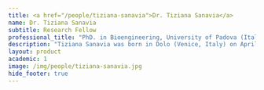 ```yaml
---
title: <a href="/people/tiziana-sanavia">Dr. Tiziana Sanavia</a>
name: Dr. Tiziana Sanavia
subtitle: Research Fellow
professional_title: "PhD. in Bioengineering, University of Padova (Italy), Postdoctoral Fellow (2016-2019), Assistant Professor, University of Turin, Italy"  # Joined professional titles
description: "Tiziana Sanavia was born in Dolo (Venice, Italy) on April 26th, 1984. She got a Bachelor Degree in Information technologies engineering at University of Padova in 2006, with a thesis in compartmental models, identification and parameter estimation, and a Master Degree in Bioengineering with summa cum laude at University of Padova in 2008, presenting the thesis \"Function-based discovery of temporal gene expression patterns in endothelial cells stimulated with insulin\". From 2009 and 2011 she attended the Ph.D. School on Information Engineering (Bioengineering) at University of Padova, achieving the PhD Degree in 2012 disserting the thesis \"Biomarker lists stability in genomic studies: analysis and improvement by prior biological knowledge integration into the learning process\". From January 2012 to March 2016 she was a post-doctoral fellow at the Department of Information Engineering at University of Padova and her research activity was focused on the integration of biological information in the analysis of high-throughput microarray and sequencing data. From April 2012 to March 2013 she was a visiting scholar at Computational Biology and Informatics Laboratory (prof. Christian J. Stoeckert Lab), Perelman School of Medicine at University of Pennsylvania (Philadelphia, USA), acquiring new expertise in sequencing data analysis (RNA-seq for gene expression, bisulfite sequencing and Chip-seq for epigenomic data) and focusing on studies of cellular development and differentiation of pancreatic cells. In 2014 she won a 2-year funding for a senior postdoctoral fellowship from the University of Padova with the research project “Integrative epigenomic and genomic computational methods for high-throughput sequencing data”. She is author/coauthor of 10 full papers on international peer reviewed journals and more than 20 scientific communications at international and national conferences. During her research activity, she achieved different honors and awards: study abroad scholarship awarded by \"Fondazione Aldo Gini\" in 2013; honourable mention for best performer (fourth place) in Systems Genetics Challenge (Dialogue for Reverse Engineering Assessments and Methods) at Columbia University (USA) in 2010; national award for best Master thesis in Bioengineering in 2008. Currently she is working at Park Lab as a Research Fellow in projects focusing on the analysis of whole-genome/exome sequencing datasets from cancer and neurological diseases, using high-throughput sequencing technology."
layout: product
academic: 1
image: /img/people/tiziana-sanavia.jpg
hide_footer: true
---
```

